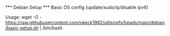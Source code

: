 *** Debian Setup ***
Basic OS config (update/sudo/ip/disable ipv6)

Usage: 
  wget -O - https://raw.githubusercontent.com/okeck1982/utils/refs/heads/main/debian/basic-setup.sh | /bin/bash
